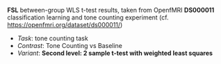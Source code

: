 **FSL** between-group WLS t-test results, taken from OpenfMRI **DS000011** classification learning and tone counting experiment (cf. https://openfmri.org/dataset/ds000011/)

 - *Task*: tone counting task
 - *Contrast*: Tone Counting vs Baseline
 - *Variant*: **Second level: 2 sample t-test with weighted least squares**
